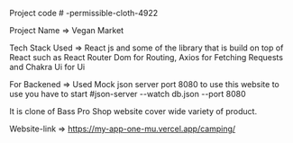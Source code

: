 Project code # -permissible-cloth-4922


Project Name => Vegan Market


Tech Stack Used => React js and some of the library that is build on
                   top of React such as React Router Dom for Routing,
                   Axios for Fetching Requests and Chakra Ui for Ui 
                   
                   
For Backened => Used Mock json server port 8080 to use this website to use you have to start
                #json-server --watch db.json --port 8080
                
               
 It is clone of Bass Pro Shop website cover wide variety of product.
 
 
 
Website-link => https://my-app-one-mu.vercel.app/camping/
                   
                   
      
                  
